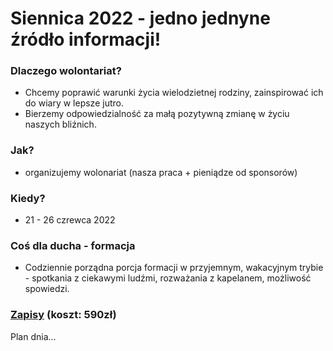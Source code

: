 # Siennica 2022 - jedno jednyne źródło informacji!

### Dlaczego wolontariat?
- Chcemy poprawić warunki życia wielodzietnej rodziny, zainspirować ich do wiary w lepsze jutro. 
- Bierzemy odpowiedzialność za małą pozytywną zmianę w życiu naszych bliźnich.
### Jak?
- organizujemy wolonariat (nasza praca + pieniądze od sponsorów)
### Kiedy? 
- 21 - 26 czrewca 2022
### Coś dla ducha - formacja
- Codziennie porządna porcja formacji w przyjemnym, wakacyjnym trybie - spotkania z ciekawymi ludźmi, rozważania z kapelanem, możliwość spowiedzi.
### [Zapisy](https://dworek.spkin.edu.pl/zapisy/workcamp-siennica-yp-w-dworku-20-26-czerwca-2022/) (koszt: 590zł)


Plan dnia...
